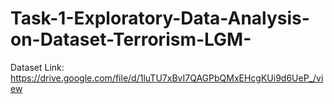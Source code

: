 # Task-1-Exploratory-Data-Analysis-on-Dataset-Terrorism-LGM-

Dataset Link:  https://drive.google.com/file/d/1luTU7xBvI7QAGPbQMxEHcgKUi9d6UeP_/view
